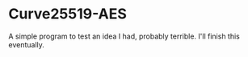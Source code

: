 # Curve25519-AES
A simple program to test an idea I had, probably terrible. I'll finish this eventually. 
